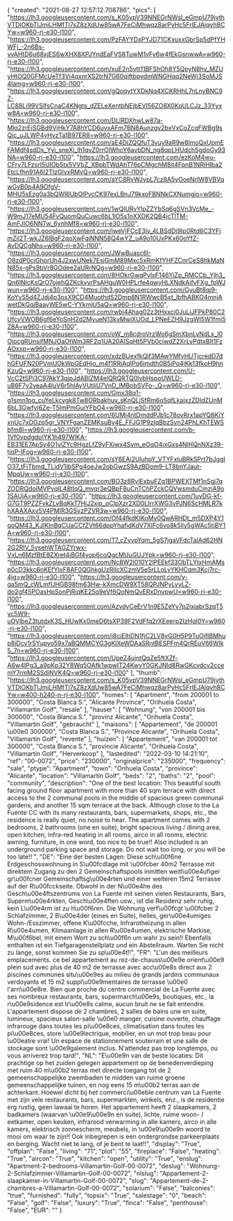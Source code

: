 {
"created": "2021-08-27 12:57:12.708786",
"pics": [
"https://lh3.googleusercontent.com/s_K05vpV39NNEGrNWsI_eGmpU79jythVTDlOKbTlJmjLHMfTl7sZ8zXdUw85wA7FeCiMhwqz8arPyHc5FrlEJAjqyh8CYw=w960-rj-e30-l100",
"https://lh3.googleusercontent.com/PzFAYYDxPYJD71CKxuxxGbrSp5dPfYHWFj_-2n6Bs-vvAHtD6u68xjES6wXHX8XPJYndEaFVS8TuwM1vFy6w4fEkGsnwwA=w960-rj-e30-l100",
"https://lh3.googleusercontent.com/xuE2n5vtt11BFShOh8Y5QpyN8hv_MZUyHtOQ0GFMcUeTf3Vi4qxnrXS2trN7G60qiftbpydmWNGHqq2NeWj3SoMJS4lamg=w960-rj-e30-l100",
"https://lh3.googleusercontent.com/gQoqytYXDkNq4XCKRHhL7nLnyBNC9Z-LC88Li99VSIfsCnaC4KNgts_dZELeXentbNEjbEVI56ZO8X0KqULCJz_33Yyxw8A=w960-rj-e30-l100",
"https://lh3.googleusercontent.com/DLlRDXhwLw87a-Mlq2zrEjSGBd9VjHkY7A8hYCD6uyxAFm7BN8Aunzgv2bxVxCoZcqFWBg9sQic_uJLWP4yHvzTa1B97ER8=w960-rj-e30-l100",
"https://lh3.googleusercontent.com/aE4DjZQQfuT3vuy9aR9w8lmoQxUpmEFAMdf4sdDx_Yyi_sneXj_lh1qvZ0rrOIWhcY6avbDN_ng8qpLHUdchSgdoGy93NA=w960-rj-e30-l100",
"https://lh3.googleusercontent.com/ezKoM4wu-CFry7LFzsrl5UIOb5tx5VVbZ_XBpbTWdAhT76pCMgchM8it4FpnB1NRIHlba2EtcLfhn91A6I2TIzGlvxRMvQ=w960-rj-e30-l100",
"https://lh3.googleusercontent.com/aYC8RvWJypL7cz8A5yOoeNrIW8VBVqwGvB0p4A9OfgV-MHU5sEzg0a3bQWl6UbOlPvcCK97exLBnJ79kxoFBNNkCXNumgjo=w960-rj-e30-l100",
"https://lh3.googleusercontent.com/1wQIURvYlpZZYbSq6gSVn3VcMe_-W9mJ17eMU54FvQuomQuCuwc6bL1lO5s1nXXDK2QB4jcTlTM-AmFJIO6NNTw_6ynhMf8=w960-rj-e30-l100",
"https://lh3.googleusercontent.com/jweVjFCcE3jy_4LBSdDi9Ip0Rtd6C3YFjmZil2T-wkJZ6lBgF2qoXwFgiNNN58Q4wYZ_uA9o10UxPKx60oYfZ-AvDQCgNhs=w960-rj-e30-l100",
"https://lh3.googleusercontent.com/JWwBuasc6I-O8zdP0cjGhprUh4J2xwUNek7EsjGmM89Mxc5xRmKfYHFZCnrCeS8hkMaNN85x-gPs9bVr8GOdee2aURrNQg=w960-rj-e30-l100",
"https://lh3.googleusercontent.com/8HOkrGwqPylxF146YiZp_RMCCb_Yjh3_Qn6lNIcKsQrO7ojehQZKckyvrPsAHguW0HPLrfe4qwyHLXNdkAifyFXg_fpWJwun=w960-rj-e30-l100",
"https://lh3.googleusercontent.com/GyuBt8qj9-KoYvS5d4ZJdj4p3osX9CD4MuothdS2Dmp8N1RWwcB5xt_lbfhABKO4mnjAwetDkGqjBaayWE5wC-YYkmjU5aQ=w960-rj-e30-l100",
"https://lh3.googleusercontent.com/rwbj4Ahag02z3tHxxcj0JuLiJFPkP80C2UfcvVWOB6gf6eYoSnH2d2MyueN13kvMwiXUOd_LPNeEZH9JzgWI5W1fmi5Z8A=w960-rj-e30-l100",
"https://lh3.googleusercontent.com/oW_m8cdroVrzWo6gSmXbnLyNdLx_I0OjocgRUnsjfMNJOaOtWm3RF2q1UA20AISqHt5PVb0ciwdZ2XrLyPdtxBIt1FzAOxxp=w960-rj-e30-l100",
"https://lh3.googleusercontent.com/xdzBUexfkQif3MAwYMfyHUTjcredD7dhGFUFN20PVmUOkWpGEdHjo_m4f1RRiAqIPq6imdth0B5iPo4jKk13fkoH9hnKzuQ=w960-rj-e30-l100",
"https://lh3.googleusercontent.com/U-VcC2tSPj3C97AkY3qjpJdABIZM4eIQRQRTQ0lvbHspoUWLD-uB6F7y2veaA4IuV6r5hlAyVUtliU7VnD_lMBobSVFo-_Q=w960-rj-e30-l100",
"https://lh3.googleusercontent.com/Gmx38q1-g1smn1pq_cuYeLkcygk8Tw8ORbakhuv_sKnQLjSfRm6oSqfLkajxzZDIdZUnM6bL3Gwfyi6Ze-T5ImPmGuiYFbO4=w960-rj-e30-l100",
"https://lh3.googleusercontent.com/6UMi4ntDmddPJb1c78ovRrx1apYQ8KiYxnUc7xDGzp5gr_VNYFganZEMKsuBy4E_FFJG1P9zIqBbzSvn24PhLKhTEWSbfm8l=w960-rj-e30-l100",
"https://lh3.googleusercontent.com/b-1Vf0vpdgdolYK1h497WlKA-EB31EE7ApSy4O1vlZYc9HgzLfZ9yFXiwx4Svm_eOqO4jxGxs4NlHQnNXz39-tjqP-IFog=w960-rj-e30-l100",
"https://lh3.googleusercontent.com/sY6EAi2UluhpY_VTYFxluBRkSPrt7bJggIO37_tFjTbmd_TLjdV1ibSPg4oeJw2obGwzS9AzBDom9-LT8bnYJaut-MpqUw=w960-rj-e30-l100",
"https://lh3.googleusercontent.com/BO3z8RvlExbuFZq1BPWEXTMf1nSgj7qZODRQdoiMVPvqIL48tIqQ_mvqr3eQBpF8uCnTChPZckCQVwsmduCmzjA9o1SAUjA=w960-rj-e30-l100",
"https://lh3.googleusercontent.com/1uyDG-kf-G7GT9PZZFvkZLvBqKkT7HiJ2xip_pClpXzr2XD0LIrrXWG3vPJN6ScHMLR7khXAAXAxv5V4PMIR3GSvzPZVR3w=w960-rj-e30-l100",
"https://lh3.googleusercontent.com/Of44fkdKIKoMv0QwARHDt_m5DXP4Y1qoQM43_KJIKInBqCUaCCfZVt66dppYhafidKdV7XlFc6vo8k5lly5gWAc5tjBY1A=w960-rj-e30-l100",
"https://lh3.googleusercontent.com/T7_cZvvpYqm_5gS7jgaVFdcTalAd62HN2G2RIV_5vsehWTAGZYrwx-VxLn6MzfBtE8ZXret4iBGf4yop6coQgcMUuGUJYpk=w960-rj-e30-l100",
"https://lh3.googleusercontent.com/Nc8W2l010Y2lPEEkf33ObTLYIxHmAMsp0cD3kkc6nKEfYIxF8AF0QGhkgUzRIIcXCzmV5e5rLLoLyYKHCqm3Kcj7rc-4jg=w960-rj-e30-l100",
"https://lh3.googleusercontent.com/y-qa5mQ_cWLmfUHGB98fm63Hw-kXmcDW9XT58QPJNPyLyyLZ-do2gf45POasHpSonPjRiqKE25q9eVf6QoNmQvERxDnvpwU=w960-rj-e30-l100",
"https://lh3.googleusercontent.com/AzvdyCeErV1n9E5ZeYv7p2ixiabrSzqT5yc5W9-uOVlbeZ3tutdxK3S_HUwKx0meD6tsXP39F2VdFfq2rXEeerp2IzHqI0Y=w960-rj-e30-l100",
"https://lh3.googleusercontent.com/j8ciElhDN1fjC2LV8yG0H5P9TuOjflBMhup8jDcv1rSYupyo59x7aBQMMCYG3gKlXeWDAaSRntBESPFm4QrREuV66Wlk5_7n=w960-rj-e30-l100",
"https://lh3.googleusercontent.com/UpeZ4ujntQqZe5ftXZf-A6w4IPg3_a9pKp32Y8Wq5OAfk1wpwIT24KwvY0GKJNId8RwGKcvdcy2ccemY7rmM2SSdiNVK4Q=w960-rj-e30-l100"
],
"thumb": "https://lh3.googleusercontent.com/s_K05vpV39NNEGrNWsI_eGmpU79jythVTDlOKbTlJmjLHMfTl7sZ8zXdUw85wA7FeCiMhwqz8arPyHc5FrlEJAjqyh8CYw=w400-h240-n-rj-e30-l100",
"homes": [
"Apartment",
"from 200001 to 300000",
"Costa Blanca S.",
"Alicante Province",
"Orihuela Costa",
"Villamartin Golf",
"resale"
],
"hauser": [
"Wohnung",
"von 200001 bis 300000",
"Costa Blanca S.",
"provinz Alicante",
"Orihuela Costa",
"Villamartin Golf",
"gebraucht"
],
"maisons": [
"Appartement",
"de 200001 \u00e0 300000",
"Costa Blanca S.",
"Province Alicante",
"Orihuela Costa",
"Villamartin Golf",
"revente"
],
"huizen": [
"Appartement",
"van 200001 tot 300000",
"Costa Blanca S.",
"provincie Alicante",
"Orihuela Costa",
"Villamartin Golf",
"Herverkoop"
],
"lastedited": "2022-03-10 14:21:10",
"ref": "00-0072",
"price": "230000",
"originalprice": "235000",
"frequency": "sale",
"ptype": "Apartment",
"town": "Orihuela Costa",
"province": "Alicante",
"location": "Villamartin Golf",
"beds": "2",
"baths": "2",
"pool": "community",
"description": "One of the best location: This beautiful south facing ground floor apartment with more than 40 sqm terrace with direct access to the 2 communal pools in the middle of spacious green communal gardens, and another 15 sqm terrace at the back. Although close to the La Fuente CC with its many restaurants, bars, supermarkets, shops, etc., the residence is really quiet, no noise to hear. The apartment comes with 2 bedrooms, 2 bathrooms (one en suite), bright spacious living / dining area, open kitchen, infra-red heating in all rooms, airco in all rooms, electric awning, furniture, in one word, too nice to be true!! Also included is an underground parking space and storage. Do not wait too long, or you will be too late!!  ",
"DE": "Eine der besten Lagen: Diese sch\u00f6ne Erdgeschosswohnung in S\u00fcdlage mit \u00fcber 40m2 Terrasse mit direktem Zugang zu den 2 Gemeinschaftspools inmitten weitl\u00e4ufiger gr\u00fcner Gemeinschaftsg\u00e4rten und einer weiteren 15m2 Terrasse auf der R\u00fcckseite. Obwohl in der N\u00e4he des Gesch\u00e4ftszentrums von La Fuente mit seinen vielen Restaurants, Bars, Superm\u00e4rkten, Gesch\u00e4ften usw., ist die Residenz sehr ruhig, kein L\u00e4rm ist zu h\u00f6ren. Die Wohnung verf\u00fcgt \u00fcber 2 Schlafzimmer, 2 B\u00e4der (eines en Suite), helles, ger\u00e4umiges Wohn-/Esszimmer, offene K\u00fcche, Infrarotheizung in allen R\u00e4umen, Klimaanlage in allen R\u00e4umen, elektrische Markise, M\u00f6bel, mit einem Wort zu sch\u00f6n um wahr zu sein!! Ebenfalls enthalten ist ein Tiefgaragenstellplatz und ein Abstellraum. Warten Sie nicht zu lange, sonst kommen Sie zu sp\u00e4t!!",
"FR": "L'un des meilleurs emplacements. ce bel appartement au rez-de-chauss\u00e9e orient\u00e9 plein sud avec plus de 40 m2 de terrasse avec acc\u00e8s direct aux 2 piscines communes situ\u00e9es au milieu de grands jardins communaux verdoyants et 15 m2 suppl\u00e9mentaires de terrasse \u00e0 l'arri\u00e8re. Bien que proche du centre commercial de La Fuente avec ses nombreux restaurants, bars, supermarch\u00e9s, boutiques, etc., la r\u00e9sidence est tr\u00e8s calme, aucun bruit ne se fait entendre. L'appartement dispose de 2 chambres, 2 salles de bains une en suite, lumineux, spacieux salon-salle \u00e0 manger, cuisine ouverte, chauffage infrarouge dans toutes les pi\u00e8ces, climatisation dans toutes les pi\u00e8ces, store \u00e9lectrique, mobilier, en un mot trop beau pour \u00eatre vrai! Un espace de stationnement souterrain et une salle de stockage sont \u00e9galement inclus. N'attendez pas trop longtemps, ou vous arriverez trop tard!",
"NL": "E\u00e9n van de beste locaties: Dit prachtige op het zuiden gelegen appartement op de benedenverdieping met ruim 40 m\u00b2 terras met directe toegang tot de 2 gemeenschappelijke zwembaden te midden van ruime groene gemeenschappelijke tuinen, en nog eens 15 m\u00b2 terras aan de achterkant. Hoewel dicht bij het commerci\u00eble centrum van La Fuente met zijn vele restaurants, bars, supermarkten, winkels, enz., is de residentie erg rustig, geen lawaai te horen. Het appartement heeft 2 slaapkamers, 2 badkamers (waarvan \u00e9\u00e9n en suite), lichte, ruime woon- / eetkamer, open keuken, infrarood verwarming in alle kamers, airco in alle kamers, elektrisch zonnescherm, meubels, in \u00e9\u00e9n woord te mooi om waar te zijn!! Ook inbegrepen is een ondergrondse parkeerplaats en berging. Wacht niet te lang, of je bent te laat!!",
"display": "True",
"offplan": "False",
"living": "71",
"plot": "55",
"fireplace": "False",
"heating": "True",
"aircon": "True",
"kitchen": "open",
"utility": "True",
"enslug": "Apartment-2-bedrooms-Villamartin-Golf-00-0072",
"deslug": "Wohnung-2-Schlafzimmer-Villamartin-Golf-00-0072",
"nlslug": "Appartement-2-slaapkamer-in-Villamartin-Golf-00-0072",
"slug": "Appartement-de-2-chambres-a-Villamartin-Golf-00-0072",
"solarium": "False",
"balconies": "true",
"furnished": "fully",
"topsix": "True",
"salestage": "0",
"beach": "False",
"golf": "False",
"luxury": "True",
"finca": "False",
"penthouse": "False",
"EUR": ""
}